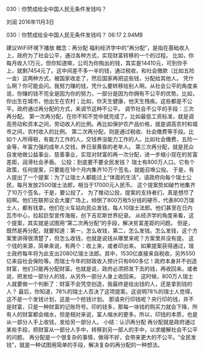 030｜你赞成给全中国人民无条件发钱吗？


刘润
2016年11月3日

030｜你赞成给全中国人民无条件发钱吗？
06:17 2.94MB

建议WiFi环境下播放
概念：再分配
福利经济学中的“再分配”，是指在基础收入上，政府为了社会公平，通过各种方式，实现财富转移的一个的过程。
比如，你每月收入1万元，但你知道嘛，公司为你掏出的钱，其实是14410元，可到你手上，就剩7454元了。这中间差不多一半的钱，通过税收，和社会缴款（比如五险一金）这两种方式，被国家收走了，然后国家再把这些钱，分配给其他人。
凭什么啊？你可能会问。我努力赚的钱，凭什么要转移给别人啊。从社会公平的角度来说，你赚的钱不完全是因为你的努力，一部分是因为你拥有不公平的优势。比如，你出生在城市，他出生在农村；比如，你天生健康，他天生残疾。这些都是不公平。政府通过再分配的方式，来调节这种不公平。
调节社会不公平的手段：三次再分配。
第一次再分配，在你不知不觉中就完成了。比如最低工资标准，就是调高劳动和资本之间，劳动收入的比例。再比如保护农产品价格，就是调高农村和城市之间，农村收入的比例。
第二次再分配，则是通过税收、社会缴费等手段。比如个人所得税，有能力工作的人，交钱养没能力工作的人。比如社会缴费，五险一金等，年富力强的成年人交钱，养日渐黄昏的老年人。
第三次再分配，就是民众自发地做公益事业、慈善事业，实现对财富的再一次分配，进一步缩小现在的贫富差距，润滑社会矛盾。
公投：到底要不要全民发钱？
瑞士有800万人口。它有个政策，任何提案，只要能在18个月内集齐10万个签名，就能召唤公投。
于是，有人提出了一个提案：为了让瑞士人都能过上“体面的生活”，请政府向每个瑞士公民，每月发放2500瑞士法郎，相当于17000元人民币。
这个提案势如破竹地集齐了10万个签名，于是，要公投了。
为了推动公投，提案的支持者们，真是想尽了招啊。他们在联邦议会大厦广场上，倾倒了800万枚5分钱的硬币，代表800万瑞士人，都有钱拿。他们在火车站向民众发钱，每人10瑞士法郎。他们甚至在日内瓦市中心，拉起巨型宣传海报，创下吉尼斯世界纪录。
从经济学的角度来看，这个提案，其实就是试图用“第二次再分配”的手段，解决贫富差距的问题。
但是，既然是再分配，就要知道：第一，怎么收钱，第二，怎么发钱。怎么发钱，这个方案里讲得很清楚了，但怎么收钱，也就是说钱从哪里来呢？方案里并没有提。
这个钱的来源，简单来说，有两个：收上来，或者印出来。
如果提案获得通过，瑞士政府每年将为此支出2080亿瑞士法郎。其中，1530亿直接来自税收，另外550亿来自社会保险等。而瑞士今年的财政收入预计只有660多亿！政府本身并不创造财富，他们只能再分配财富。也就是说，政府必须把发下去的钱，再收回来。或者说，把发给一部分人的钱，从另外一部分人身上收回来。
这时候，800万人瑞士人就要做一个判断了：财富不会凭空创造，我最终是给出钱的人，还是拿到钱的人？
最后，你知道，78%的瑞士人否决了这项提案。这说明78%的瑞士人觉得，这不是一个发钱计划，这是一个抢钱计划。
那请央行印钱呢？央行印的钱，并不是财富，只是一种财富的记账符号。印的钱多，那每一块钱的购买力就会下降，所有人的财富都会缩水，但是相对来说，富人缩水的更多。所以，印钱的本质，也是从一部分人手上收钱，发给另一部分人。
小结：认识再分配
再分配就是政府通过某些手段，把财富从一部分人手中，转移到另一部人的手中，以求缓解社会不公平的问题。
再分配是一个很复杂的事情，做得不好，会带来更大的不公平。“全民发钱”，就是一种试图用简单的手段，解决复杂的再分配的一种想法。